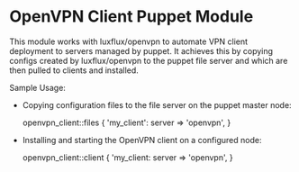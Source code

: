 # OpenVPN Client Puppet Module #

This module works with luxflux/openvpn to automate VPN client deployment to
servers managed by puppet. It achieves this by copying configs created by
luxflux/openvpn to the puppet file server and which are then pulled to clients
and installed.

Sample Usage:

* Copying configuration files to the file server on the puppet master node:  

    openvpn_client::files { 'my_client':
      server => 'openvpn',
    }

* Installing and starting the OpenVPN client on a configured node:  

    openvpn_client::client { 'my_client:
      server => 'openvpn',
    }